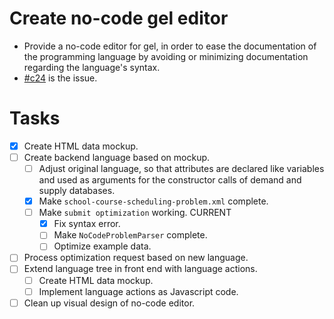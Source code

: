 # Create no-code gel editor
* Provide a no-code editor for gel,
  in order to ease the documentation of the programming language
  by avoiding or minimizing documentation regarding the language's syntax.
* [\#c24](https://codeberg.org/splitcells-net/net.splitcells.network.community/issues/24) is the issue.
# Tasks
* [x] Create HTML data mockup.
* [ ] Create backend language based on mockup.
    * [ ] Adjust original language,
      so that attributes are declared like variables and used as arguments
      for the constructor calls of demand and supply databases.
    * [x] Make `school-course-scheduling-problem.xml` complete.
    * [ ] Make `submit optimization` working. CURRENT
        * [x] Fix syntax error.
        * [ ] Make `NoCodeProblemParser` complete.
        * [ ] Optimize example data.
* [ ] Process optimization request based on new language.
* [ ] Extend language tree in front end with language actions.
    * [ ] Create HTML data mockup.
    * [ ] Implement language actions as Javascript code.
* [ ] Clean up visual design of no-code editor.